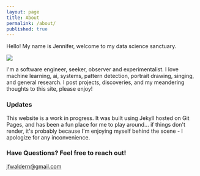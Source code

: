 ```yaml
---
layout: page
title: About
permalink: /about/
published: true
---
```


Hello! My name is Jennifer,  welcome to my  data science  sanctuary. 


![]({{site.baseurl}}https://raw.githubusercontent.com/jennyfurrsmackie/jennyfurrsmackie.github.io/master/images/portrait.jpg)



I'm  a  software engineer,  seeker,  observer  and  experimentalist. 
I love  machine learning, ai, systems,   pattern detection, portrait 
drawing, singing, and general research. I post projects, discoveries, 
and my meandering thoughts to this site, please enjoy!

### Updates

This website is a work in progress. It was built using Jekyll hosted 
on Git Pages, and has been a fun place for me to play around...   if 
things don't render,  it's  probably  because  I'm  enjoying  myself
behind the scene - I apologize for any inconvenience. 

### Have Questions? Feel free to reach out!

[jfwaldern@gmail.com](mailto:jfwaldern@gmail.com)
